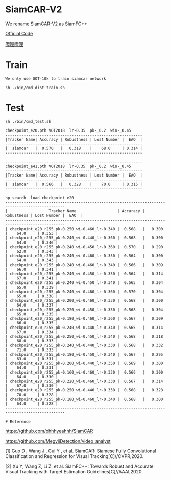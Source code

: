 # SiamCAR-V2

We rename SiamCAR-V2 as SiamFC++

[Official Code](https://github.com/MegviiDetection/video_analyst)

[哔哩哔哩](https://www.bilibili.com/video/BV1NT4y1J7R5?from=search&seid=2666686591863260886)

# Train

```
We only use GOT-10k to train siamcar network

sh ./bin/cmd_dist_train.sh 

```

# Test
```
sh ./bin/cmd_test.sh 
```

```
checkpoint_e20.pth VOT2018  lr-0.35  pk-_0.2  win-_0.45
------------------------------------------------------------
|Tracker Name| Accuracy | Robustness | Lost Number |  EAO  |
------------------------------------------------------------
|  siamcar   |  0.570   |   0.318    |    68.0     | 0.314 |
------------------------------------------------------------

------------------------------------------------------------
checkpoint_e41.pth VOT2018  lr-0.35  pk-_0.2  win-_0.45
------------------------------------------------------------
|Tracker Name| Accuracy | Robustness | Lost Number |  EAO  |
------------------------------------------------------------
|  siamcar   |  0.566   |   0.328    |    70.0     | 0.315 |
------------------------------------------------------------

hp_search  load checkpoint_e20 
------------------------------------------------------------------------------------------------
|                  Tracker Name                  | Accuracy | Robustness | Lost Number |  EAO  |
------------------------------------------------------------------------------------------------
| checkpoint_e20_r255_pk-0.250_wi-0.460_lr-0.340 |  0.568   |   0.300    |    64.0     | 0.353 |
| checkpoint_e20_r255_pk-0.240_wi-0.440_lr-0.360 |  0.568   |   0.300    |    64.0     | 0.346 |
| checkpoint_e20_r255_pk-0.240_wi-0.450_lr-0.360 |  0.570   |   0.290    |    62.0     | 0.343 |
| checkpoint_e20_r255_pk-0.240_wi-0.460_lr-0.330 |  0.564   |   0.300    |    64.0     | 0.343 |
| checkpoint_e20_r255_pk-0.240_wi-0.460_lr-0.340 |  0.566   |   0.309    |    66.0     | 0.341 |
| checkpoint_e20_r255_pk-0.240_wi-0.450_lr-0.330 |  0.564   |   0.314    |    67.0     | 0.341 |
| checkpoint_e20_r255_pk-0.240_wi-0.450_lr-0.340 |  0.565   |   0.304    |    65.0     | 0.339 |
| checkpoint_e20_r255_pk-0.240_wi-0.460_lr-0.360 |  0.570   |   0.304    |    65.0     | 0.338 |
| checkpoint_e20_r255_pk-0.200_wi-0.460_lr-0.330 |  0.568   |   0.300    |    64.0     | 0.337 |
| checkpoint_e20_r255_pk-0.220_wi-0.450_lr-0.330 |  0.568   |   0.304    |    65.0     | 0.335 |
| checkpoint_e20_r255_pk-0.180_wi-0.460_lr-0.360 |  0.567   |   0.309    |    66.0     | 0.335 |
| checkpoint_e20_r255_pk-0.240_wi-0.440_lr-0.340 |  0.565   |   0.314    |    67.0     | 0.334 |
| checkpoint_e20_r255_pk-0.250_wi-0.450_lr-0.340 |  0.568   |   0.318    |    68.0     | 0.333 |
| checkpoint_e20_r255_pk-0.240_wi-0.440_lr-0.330 |  0.568   |   0.332    |    71.0     | 0.333 |
| checkpoint_e20_r255_pk-0.180_wi-0.450_lr-0.340 |  0.567   |   0.295    |    63.0     | 0.331 |
| checkpoint_e20_r255_pk-0.200_wi-0.440_lr-0.350 |  0.569   |   0.300    |    64.0     | 0.331 |
| checkpoint_e20_r255_pk-0.160_wi-0.460_lr-0.330 |  0.566   |   0.300    |    64.0     | 0.330 |
| checkpoint_e20_r255_pk-0.220_wi-0.460_lr-0.330 |  0.567   |   0.314    |    67.0     | 0.330 |
| checkpoint_e20_r255_pk-0.250_wi-0.440_lr-0.330 |  0.568   |   0.328    |    70.0     | 0.328 |
| checkpoint_e20_r255_pk-0.180_wi-0.460_lr-0.340 |  0.568   |   0.300    |    64.0     | 0.328 |
------------------------------------------------------------------------------------------------

# Reference
```
https://github.com/ohhhyeahhh/SiamCAR

https://github.com/MegviiDetection/video_analyst

[1] Guo D ,  Wang J ,  Cui Y , et al. SiamCAR: Siamese Fully Convolutional Classification and Regression for Visual Tracking[C]//CVPR,2020.

[2] Xu Y, Wang Z, Li Z, et al. SiamFC++: Towards Robust and Accurate Visual Tracking with Target Estimation Guidelines[C]//AAAI,2020.

```
